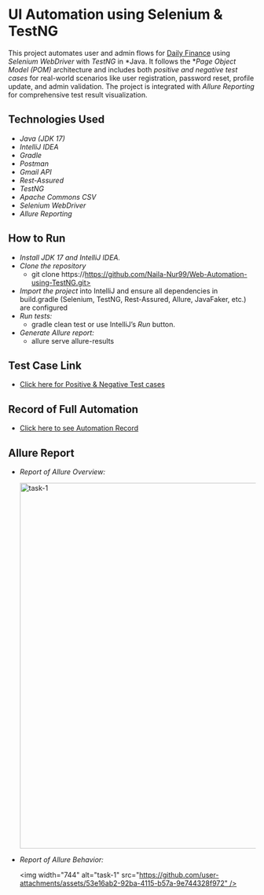 # UI Automation using Selenium & TestNG

This project automates user and admin flows for [Daily Finance](https://dailyfinance.roadtocareer.net/) using *Selenium WebDriver* with *TestNG* in *Java. It follows the **Page Object Model (POM)* architecture and includes both *positive and negative test cases* for real-world scenarios like user registration, password reset, profile update, and admin validation. The project is integrated with *Allure Reporting* for comprehensive test result visualization.

## Technologies Used

- *Java (JDK 17)*
- *IntelliJ IDEA*
- *Gradle*
- *Postman*
- *Gmail API*
- *Rest-Assured*
- *TestNG*
- *Apache Commons CSV*
- *Selenium WebDriver*
- *Allure Reporting*


## How to Run

- *Install JDK 17 and IntelliJ IDEA.*   
- *Clone the repository*  
   - git clone https://https://github.com/Naila-Nur99/Web-Automation-using-TestNG.git>
- *Import the project* into IntelliJ and ensure all dependencies in build.gradle (Selenium, TestNG, Rest-Assured, Allure, JavaFaker, etc.) are configured
- *Run tests:*  
   - gradle clean test or use IntelliJ’s *Run* button. 
- *Generate Allure report:*
   - allure serve allure-results 
  

## Test Case Link

   - [Click here for Positive & Negative Test cases](https://docs.google.com/spreadsheets/d/1Xgq3atwgbEB10wDTRiC6cGbgDwi2wREw/edit?usp=drive_link&ouid=105680020578634715377&rtpof=true&sd=true) 

## Record of Full Automation 

   - [Click here to see Automation Record](https://drive.google.com/file/d/1fJFNPwc5TP2WyaNcaIDztTx4xT7iTZ3O/view?usp=drive_link)

## Allure Report 
- *Report of Allure Overview:*

  <img width="744" alt="task-1" src="https://github.com/user-attachments/assets/80a0f7ae-a1a2-45b5-808b-83edeccece1c" />
  

- *Report of Allure Behavior:*

  <img width="744" alt="task-1" src="https://github.com/user-attachments/assets/53e16ab2-92ba-4115-b57a-9e744328f972" />

